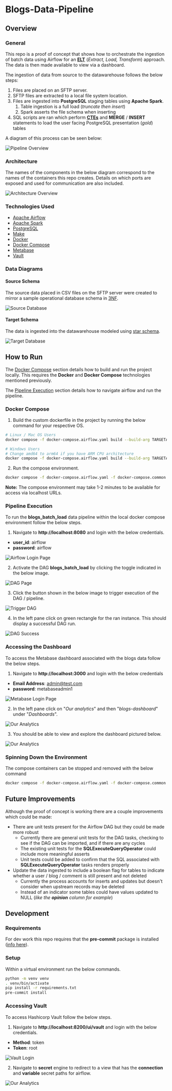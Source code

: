 # Blogs-Data-Pipeline

## Overview

### General

This repo is a proof of concept that shows how to orchestrate the ingestion of batch data using Airflow for an **[ELT](https://en.wikipedia.org/wiki/Extract,_load,_transform)** (_Extract, Load, Transform_) approach. The data is then made available to view via a dashboard.

The ingestion of data from source to the datawarehouse follows the below steps:

1. Files are placed on an SFTP server.
2. SFTP files are extracted to a local file system location.
3. Files are ingested into **PostgreSQL** staging tables using **Apache Spark**.
   1. Table ingestion is a full load (_truncate then insert_)
   2. Spark asserts the file schema when inserting
4. SQL scripts are ran which perform **[CTEs](https://www.postgresql.org/docs/current/queries-with.html)** and **MERGE** / **INSERT** statements to load the user facing PostgreSQL presentation (_gold_) tables

A diagram of this process can be seen below:

![Pipeline Overview](./docs/images/architecture/pipeline-overview.png)

### Architecture

The names of the components in the below diagram correspond to the names of the containers this repo creates. Details on which ports are exposed and used for communication are also included.

![Architecture Overview](./docs/images/architecture/docker-overview.png)

### Technologies Used

* [Apache Airflow](https://airflow.apache.org)
* [Apache Spark](https://spark.apache.org)
* [PostgreSQL](https://www.postgresql.org)
* [Make](https://www.gnu.org/software/make/)
* [Docker](https://www.docker.com)
* [Docker Compose](https://docs.docker.com/compose/)
* [Metabase](https://www.metabase.com)
* [Vault](https://www.vaultproject.io)

### Data Diagrams

#### Source Schema

The source data placed in CSV files on the SFTP server were created to mirror a sample operational database schema in [3NF](https://en.wikipedia.org/wiki/Third_normal_form#:~:text=Third%20normal%20form%20(3NF)%20is,in%201971%20by%20Edgar%20F.).

![Source Database](./docs/images/architecture/blog-oper-db.png)

#### Target Schema

The data is ingested into the datawarehouse modeled using [star schema](https://en.wikipedia.org/wiki/Star_schema).

![Target Database](./docs/images/architecture/blog-dw-db.png)

## How to Run

The [Docker Compose](#docker-compose) section details how to build and run the project locally. This requires the **Docker** and **Docker Compose** technologies mentioned previously.

The [Pipeline Execution](#pipeline-execution) section details how to navigate airflow and run the pipeline.

### Docker Compose

1. Build the custom dockerfile in the project by running the below command for your respective OS.

```bash
# Linux / Mac OS Users
docker compose -f docker-compose.airflow.yaml build --build-arg TARGETARCH=$(uname -m)

# Windows Users
# Change amd64 to arm64 if you have ARM CPU architecture
docker compose -f docker-compose.airflow.yaml build --build-arg TARGETARCH=amd64
```

2. Run the compose environment.

```bash
docker compose -f docker-compose.airflow.yaml -f docker-compose.common.yaml up -d
```

**Note:** The compose environment may take 1-2 minutes to be available for access via localhost URLs.

### Pipeline Execution

To run the **blogs_batch_load** data pipeline within the local docker compose environment follow the below steps.

1. Navigate to **http://localhost:8080** and login with the below credentials.
* **user_id**: airflow
* **password**: airflow

![Airflow Login Page](./docs/images/guide/airflow_login.png)

2. Activate the DAG **blogs_batch_load** by clicking the toggle indicated in the below image.

![DAG Page](./docs/images/guide/dags_page.png)

3. Click the button shown in the below image to trigger execution of the DAG / pipeline.

![Trigger DAG](./docs/images/guide/batch_dag.png)

4. In the left pane click on green rectangle for the ran instance. This should display a successful DAG run.

![DAG Success](./docs/images/guide/dag_success.png)

### Accessing the Dashboard

To access the Metabase dashboard associated with the blogs data follow the below steps.

1. Navigate to **http://localhost:3000** and login with the below credentials
* **Email Address**: admin@test.com
* **password**: metabaseadmin1

![Metabase Login Page](./docs/images/guide/metabase_login.png)

2. In the left pane click on "_Our analytics_" and then "_blogs-dashboard_" under "_Dashboards_".

![Our Analytics](./docs/images/guide/our_analytics.png)

3. You should be able to view and explore the dashboard pictured below.

![Our Analytics](./docs/images/guide/blogs_dashboard.png)

### Spinning Down the Environment

The compose containers can be stopped and removed with the below command

```bash
docker compose -f docker-compose.airflow.yaml -f docker-compose.common.yaml down
```

## Future Improvements

Although the proof of concept is working there are a couple improvements which could be made:

* There are unit tests present for the Airflow DAG but they could be made more robust
  * Currently there are general unit tests for the DAG tasks, checking to see if the DAG can be imported, and if there are any cycles
  * The existing unit tests for the **SQLExecuteQueryOperator** could include more meaningful asserts
  * Unit tests could be added to confirm that the SQL associated with **SQLExecuteQueryOperator** tasks renders properly
* Update the data ingested to include a boolean flag for tables to indicate whether a user / blog / comment is still present and not deleted
  * Currently the process accounts for inserts and updates but doesn't consider when upstream records may be deleted
  * Instead of an indicator some tables could have values updated to NULL (_like the **opinion** column for example_)

## Development

### Requirements

For dev work this repo requires that the **pre-commit** package is installed ([info here](https://pre-commit.com/#install)).

### Setup

Within a virtual environment run the below commands.

```bash
python -m venv venv
. venv/bin/activate
pip install -r requirements.txt
pre-commit install
```

### Accessing Vault

To access Hashicorp Vault follow the below steps.

1. Navigate to **http://localhost:8200/ui/vault** and login with the below credentials.
* **Method**: token
* **Token**: root

![Vault Login](./docs/images/guide/vault_login.png)

2. Navigate to **secret** engine to redirect to a view that has the **connection** and **variable** secret paths for airflow.

![Our Analytics](./docs/images/guide/vault_secrets.png)
